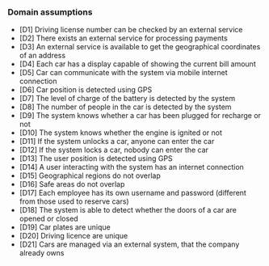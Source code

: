 ### Domain assumptions
* [D1] Driving license number can be checked by an external service
* [D2] There exists an external service for processing payments
* [D3] An external service is available to get the geographical coordinates of an address
* [D4] Each car has a display capable of showing the current bill amount
* [D5] Car can communicate with the system via mobile internet connection
* [D6] Car position is detected using GPS
* [D7] The level of charge of the battery is detected by the system
* [D8] The number of people in the car is detected by the system
* [D9] The system knows whether a car has been plugged for recharge or not
* [D10] The system knows whether the engine is ignited or not
* [D11] If the system unlocks a car, anyone can enter the car
* [D12] If the system locks a car, nobody can enter the car
* [D13] The user position is detected using GPS
* [D14] A user interacting with the system has an internet connection
* [D15] Geographical regions do not overlap
* [D16] Safe areas do not overlap
* [D17] Each employee has its own username and password (different from those used to reserve cars)
* [D18] The system is able to detect whether the doors of a car are opened or closed
* [D19] Car plates are unique
* [D20] Driving licence are unique
* [D21] Cars are managed via an external system, that the company already owns